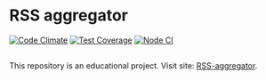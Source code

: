 # RSS aggregator

[![Code Climate](https://codeclimate.com/github/MonkeysAtWork/frontend-project-lvl3/badges/gpa.svg)](https://codeclimate.com/github/MonkeysAtWork/frontend-project-lvl3/maintainability)
[![Test Coverage](https://codeclimate.com/github/MonkeysAtWork/frontend-project-lvl3/badges/test_coverage)](https://codeclimate.com/github/MonkeysAtWork/frontend-project-lvl3/test_coverage)
[![Node CI](https://github.com/MonkeysAtWork/frontend-project-lvl3/workflows/Node%20CI/badge.svg)](https://github.com/MonkeysAtWork/frontend-project-lvl3/actions)

##
This repository is an educational project. Visit site: [RSS-aggregator](https://rss-aggregator.now.sh).
